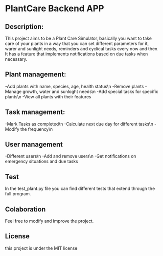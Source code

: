 # PlantCare Backend APP

## Description:

This project aims to be a Plant Care Simulator, basically you want to take care of your plants in a way that you can set different parameters for it, warer and sunlight needs, reminders and cyclical tasks every now and then. It has a feature that implements notifications based on due tasks when necessary.

## Plant management:

-Add plants with name, species, age, health status\n
-Remove plants
-Manage growth, water and sunloght needs\n
-Add special tasks for specific plants\n
-View all plants with their features

## Task management:

-Mark Tasks as completed\n
-Calculate next due day for different tasks\n
-Modify the frequency\n

## User management

-Different users\n
-Add and remove users\n
-Get notifications on emergency situations and due tasks

## Test 

In the test_plant.py file you can find different tests that extend through the full program.

## Colaboration

Feel free to modify and improve the project.

## License

this project is under the MIT license


